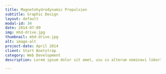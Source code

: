 ```yaml
---
title: Magnetohydrodynamic Propulsion
subtitle: Graphic Design
layout: default
modal-id: 34
date: 2014-07-09
img: mhd-drive.jpg
thumbnail: mhd-drive.jpg
alt: image-alt
project-date: April 2014
client: Start Bootstrap
category: Web Development
description: Lorem ipsum dolor sit amet, usu cu alterum nominavi lobortis. At duo novum diceret. Tantas apeirian vix et, usu sanctus postulant inciderint ut, populo diceret necessitatibus in vim. Cu eum dicam feugiat noluisse.

---
```

